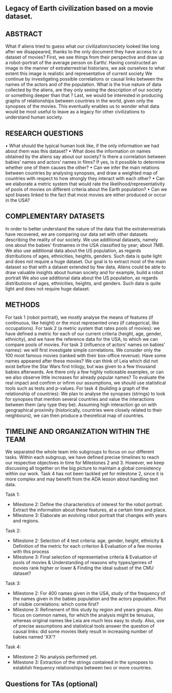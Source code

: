 ## Legacy of Earth civilization based on a movie dataset.

## ABSTRACT

What if aliens tried to guess what our civilization/society looked like long after we disappeared, thanks to the only document they have access to: a dataset of movies?
First, we see things from their perspective and draw up a robot-portrait of the average person on Earth/. Having constructed an image in the manner of extraterrestrial historians, we ask ourselves to what extent this image is realistic and representative of current society
We continue by investigating possible correlations or causal links between the names of the actors and of the population. What is the true nature of data collected by the aliens, are they only seeing the description of our society or something deeper than that ? 
Last, we would be interested in producing graphs of relationships between countries in the world, given only the synopses of the movies.
This eventually enables us to wonder what data would be most useful to leave as a legacy for other civilizations to understand human society.


## RESEARCH QUESTIONS

•	What should the typical human look like, if the only information we had about them was this dataset?
•	What does the information on names obtained by the aliens say about our society? Is there a correlation between babies’ names and actors’ names in films? If yes, is it possible to determine whether one of them causes the other?
•	Can we infer the main relations between countries by analysing synopses, and draw a weighted map of countries with respect to how strongly they interact with each other?
•	Can we elaborate a metric system that would rate the likelihood/representativity of pools of movies on different criteria about the Earth population? 
•	Can we spot biases linked to the fact that most movies are either produced or occur in the USA?


## COMPLEMENTARY DATASETS

In order to better understand the nature of the data that the extraterrestrials have recovered, we are comparing our data set with other datasets describing the reality of our society. 
We use additional datasets, namely one about the babies' firstnames in the USA classified by year; about 7MB. We also use additional data about the US population, as regards distributions of ages, ethnicities, heights, genders. Such data is quite light and does not require a huge dataset. 
Our goal is to extract most of the main dataset so that with a dataset extended by few data, Aliens could be able to draw valuable insights about human society and for example, build a robot portrait
We also use additional data about the US population, as regards distributions of ages, ethnicities, heights, and genders. Such data is quite light and does not require huge dataset. 

## METHODS

For task 1 (robot portrait), we mostly analyse the means of features (if continuous, like height) or the most represented ones (if categorical, like occupations).
For task 2 (a metric system that rates pools of movies): we have defined a metric for each of our current criteria (height, age, gender, ethnicity), and we have the reference data for the USA, to which we can compare pools of movies.
For task 3 (influence of actors’ names on babies’ names): we will first investigate simple correlations. We consider only the 100 most famous movies (ranked with their box-office revenue). Have some names appeared after these movies? We can think of Leia which did not exist before the Star Wars first trilogy, but was given to a few thousand babies afterwards. Are there only a few highly noticeable examples, or can we also observe little increases for already popular names? To evaluate the real impact and confirm or infirm our assumptions, we should use statistical tools such as tests and p-values.
For task 4 (building a graph of the relationship of countries): We plan to analyse the synopses (strings) to look for synopses that mention several countries and value the interactions between them (any type they be). Assuming high interaction go on with geographical proximity (historically, countries were closely related to their neighbours), we can then produce a theoretical map of countries. 


## TIMELINE AND ORGANIZATION WITHIN THE TEAM

We separated the whole team into subgroups to focus on our different tasks. 
Within each subgroup, we have defined precise timelines to reach our respective objectives in time for Milestones 2 and 3. However, we keep discussing all together on the big picture to maintain a global consistency within our work. Task 4 has not been tackled yet for milestone 2, since it is more complex and may benefit from the ADA lesson about handling text data.

Task 1: 
- Milestone 2: Define the characteristics of interest for the robot portrait. Extract the information about these features, at a certain time and place.
- Milestone 3: Elaborate an evolving robot portrait that changes with years and regions.

Task 2: 
- Milestone 2: Selection of 4 test criteria: age, gender, height, ethnicity & Definition of the metric for each criterion & Evaluation of a few movies with this process
- Milestone 3: Final selection of representative criteria & Evaluation of pools of movies & Understanding of reasons why types/genres of movies rank higher or lower & Finding the ideal subset of the CMU dataset?

Task 3: 
- Milestone 2: For 400 names given in the USA, study of the frequency of the names given in the babies population and the actors population. Plot of visible correlations: which come first?
- Milestone 3: Refinement of this study by region and years groups. Also focus on common names, for which the analysis might be tenuous, whereas original names like Leia are much less easy to study. Also, use of precise assumptions and statistical tools answer the question of causal links: did some movies likely result in increasing number of babies named 'XX'?

Task 4: 
- Milestone 2: No analysis performed yet.
- Milestone 3: Extraction of the strings contained in the synopses to establish frequency relationships between two or more countries.


## Questions for TAs (optional)


